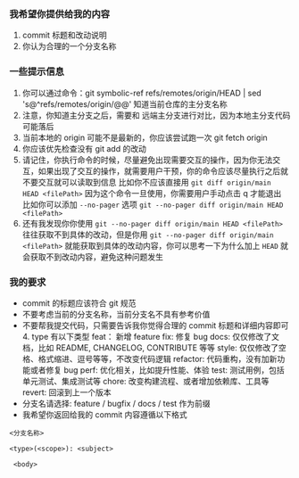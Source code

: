 ### 我希望你提供给我的内容

1. commit 标题和改动说明
2. 你认为合理的一个分支名称

### 一些提示信息

1. 你可以通过命令：git symbolic-ref refs/remotes/origin/HEAD | sed 's@^refs/remotes/origin/@@' 知道当前仓库的主分支名称
2. 注意，你知道主分支之后，需要和 远端主分支进行对比，因为本地主分支代码可能落后
3. 当前本地的 origin 可能不是最新的，你应该尝试跑一次 git fetch origin
4. 你应该优先检查没有 git add 的改动
5. 请记住，你执行命令的时候，尽量避免出现需要交互的操作，因为你无法交互，如果出现了交互的操作，就需要用户干预，你的命令应该尽量执行之后就不要交互就可以读取到信息
   比如你不应该直接用 `git diff origin/main HEAD <filePath>` 因为这个命令一旦使用，你需要用户手动点击 q 才能退出
   比如你可以添加 `--no-pager` 选项 `git --no-pager diff origin/main HEAD <filePath>`
6. 还有我发现你你使用 `git --no-pager diff origin/main HEAD <filePath>` 往往获取不到具体的改动，但是你用 `git --no-pager diff origin/main <filePath>` 就能获取到具体的改动内容，你可以思考一下为什么加上 `HEAD` 就会获取不到改动内容，避免这种问题发生

### 我的要求

- commit 的标题应该符合 git 规范
- 不要考虑当前的分支名称，当前分支名不具有参考价值
- 不要帮我提交代码，只需要告诉我你觉得合理的 commit 标题和详细内容即可 4. type 有以下类型
  feat： 新增 feature
  fix: 修复 bug
  docs: 仅仅修改了文档，比如 README, CHANGELOG, CONTRIBUTE 等等
  style: 仅仅修改了空格、格式缩进、逗号等等，不改变代码逻辑
  refactor: 代码重构，没有加新功能或者修复 bug
  perf: 优化相关，比如提升性能、体验
  test: 测试用例，包括单元测试、集成测试等
  chore: 改变构建流程、或者增加依赖库、工具等
  revert: 回滚到上一个版本
- 分支名请选择: feature / bugfix / docs / test 作为前缀
- 我希望你返回给我的 commit 内容遵循以下格式

```text
<分支名称>
```

```text
<type>(<scope>): <subject>

 <body>
```
